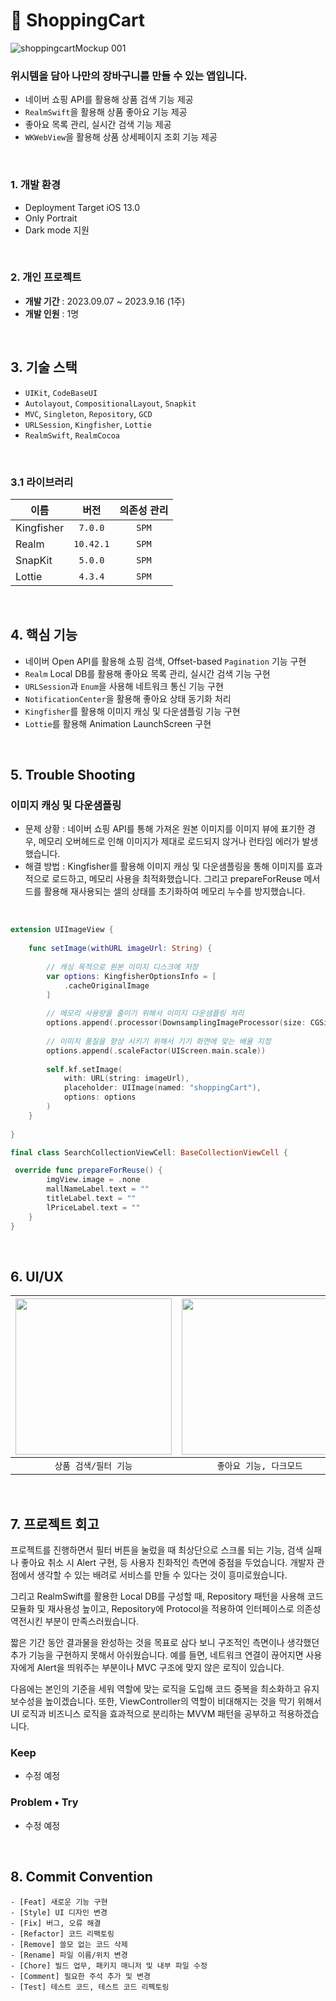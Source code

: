 # 🛒 ShoppingCart
![shoppingcartMockup 001](https://github.com/hwangyeri/ShoppingCart/assets/114602459/8d469f1a-98c5-4a25-982f-8b07338ae87d)

### 위시템을 담아 나만의 장바구니를 만들 수 있는 앱입니다.
- 네이버 쇼핑 API를 활용해 상품 검색 기능 제공
- `RealmSwift`을 활용해 상품 좋아요 기능 제공
- 좋아요 목록 관리, 실시간 검색 기능 제공
- `WKWebView`을 활용해 상품 상세페이지 조회 기능 제공
<br/>

### 1. 개발 환경
- Deployment Target iOS 13.0
- Only Portrait
- Dark mode 지원
<br/>

### 2. 개인 프로젝트
- **개발 기간** : 2023.09.07 ~ 2023.9.16 (1주)
- **개발 인원** : 1명
<br/>

## 3. 기술 스택
- `UIKit`, `CodeBaseUI`
- `Autolayout`, `CompositionalLayout`, `Snapkit`
- `MVC`, `Singleton`, `Repository`, `GCD`
- `URLSession`, `Kingfisher`, `Lottie`
- `RealmSwift`, `RealmCocoa`
<br/>

### 3.1 라이브러리
 
| 이름 | 버전 | 의존성 관리 |
| ------------- | :-------: | :---: |
| Kingfisher   | `7.0.0`   | `SPM` |
| Realm        | `10.42.1` | `SPM` |
| SnapKit      | `5.0.0`   | `SPM` |
| Lottie       | `4.3.4`   | `SPM` |
<br/>

## 4. 핵심 기능
- 네이버 Open API를 활용해 쇼핑 검색, Offset-based `Pagination` 기능 구현
- `Realm` Local DB를 활용해 좋아요 목록 관리, 실시간 검색 기능 구현
- `URLSession`과 `Enum`을 사용해 네트워크 통신 기능 구현
- `NotificationCenter`을 활용해 좋아요 상태 동기화 처리
- `Kingfisher`를 활용해 이미지 캐싱 및 다운샘플링 기능 구현
- `Lottie`를 활용해 Animation LaunchScreen 구현
<br/>

## 5. Trouble Shooting
### 이미지 캐싱 및 다운샘플링
- 문제 상황 : 네이버 쇼핑 API를 통해 가져온 원본 이미지를 이미지 뷰에 표기한 경우, 메모리 오버헤드로 인해 이미지가 제대로 로드되지 않거나 런타임 에러가 발생했습니다.
- 해결 방법 : Kingfisher를 활용해 이미지 캐싱 및 다운샘플링을 통해 이미지를 효과적으로 로드하고, 메모리 사용을 최적화했습니다. 그리고 prepareForReuse 메서드를 활용해 재사용되는 셀의 상태를 초기화하여 메모리 누수를 방지했습니다.
</br>

```swift
extension UIImageView {
    
    func setImage(withURL imageUrl: String) {
        
        // 캐싱 목적으로 원본 이미지 디스크에 저장
        var options: KingfisherOptionsInfo = [
            .cacheOriginalImage
        ]
        
        // 메모리 사용량을 줄이기 위해서 이미지 다운샘플링 처리
        options.append(.processor(DownsamplingImageProcessor(size: CGSize(width: 100, height: 100))))
        
        // 이미지 품질을 향상 시키기 위해서 기기 화면에 맞는 배율 지정
        options.append(.scaleFactor(UIScreen.main.scale))
        
        self.kf.setImage(
            with: URL(string: imageUrl),
            placeholder: UIImage(named: "shoppingCart"),
            options: options
        )
    }
    
}

final class SearchCollectionViewCell: BaseCollectionViewCell {

 override func prepareForReuse() {
        imgView.image = .none
        mallNameLabel.text = ""
        titleLabel.text = ""
        lPriceLabel.text = ""
    }
}
```

<br/>

## 6. UI/UX
|<img src="https://github.com/hwangyeri/ShoppingCart/assets/114602459/473e59e5-fff4-4984-8b55-d6e182d17d74.gif" width=250></img>|<img src="https://github.com/hwangyeri/ShoppingCart/assets/114602459/88a191be-5494-4dd6-b8ef-5954f571166a.gif" width=250></img>|
|:-:|:-:|
|`상품 검색/필터 기능`|`좋아요 기능, 다크모드`|
<br/>

## 7. 프로젝트 회고
프로젝트를 진행하면서 필터 버튼을 눌렀을 때 최상단으로 스크롤 되는 기능, 검색 실패나 좋아요 취소 시 Alert 구현, 등 사용자 친화적인 측면에 중점을 두었습니다. 개발자 관점에서 생각할 수 있는 배려로 서비스를 만들 수 있다는 것이 흥미로웠습니다. 

그리고 RealmSwift를 활용한 Local DB를 구성할 때, Repository 패턴을 사용해 코드 모듈화 및 재사용성 높이고, Repository에 Protocol을 적용하여 인터페이스로 의존성 역전시킨 부분이 만족스러웠습니다.

짧은 기간 동안 결과물을 완성하는 것을 목표로 삼다 보니 구조적인 측면이나 생각했던 추가 기능을 구현하지 못해서 아쉬웠습니다. 예를 들면, 네트워크 연결이 끊어지면 사용자에게 Alert을 띄워주는 부분이나 MVC 구조에 맞지 않은 로직이 있습니다.

다음에는 본인의 기준을 세워 역할에 맞는 로직을 도입해 코드 중복을 최소화하고 유지 보수성을 높이겠습니다. 또한, ViewController의 역할이 비대해지는 것을 막기 위해서 UI 로직과 비즈니스 로직을 효과적으로 분리하는 MVVM 패턴을 공부하고 적용하겠습니다.

### Keep
- 수정 예정

### Problem • Try
- 수정 예정


<br/>

## 8. Commit Convention
```
- [Feat] 새로운 기능 구현
- [Style] UI 디자인 변경
- [Fix] 버그, 오류 해결
- [Refactor] 코드 리팩토링
- [Remove] 쓸모 없는 코드 삭제
- [Rename] 파일 이름/위치 변경
- [Chore] 빌드 업무, 패키지 매니저 및 내부 파일 수정
- [Comment] 필요한 주석 추가 및 변경
- [Test] 테스트 코드, 테스트 코드 리펙토링
```
<br/>
